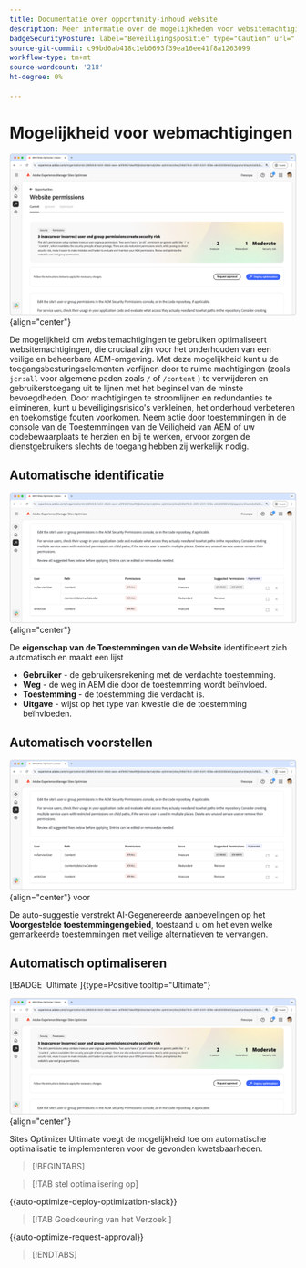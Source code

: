 ```yaml
---
title: Documentatie over opportunity-inhoud website
description: Meer informatie over de mogelijkheden voor websitemachtigingen en hoe u deze kunt gebruiken om de beveiliging van uw website te verbeteren.
badgeSecurityPosture: label="Beveiligingspositie" type="Caution" url="../../opportunity-types/security-posture.md" tooltip="Beveiligingspositie"
source-git-commit: c99bd0ab418c1eb0693f39ea16ee41f8a1263099
workflow-type: tm+mt
source-wordcount: '218'
ht-degree: 0%

---
```



# Mogelijkheid voor webmachtigingen

![ de toestemmingenkans van de Website ](./assets/website-permissions/hero.png){align="center"}

De mogelijkheid om websitemachtigingen te gebruiken optimaliseert websitemachtigingen, die cruciaal zijn voor het onderhouden van een veilige en beheerbare AEM-omgeving. Met deze mogelijkheid kunt u de toegangsbesturingselementen verfijnen door te ruime machtigingen (zoals `jcr:all` voor algemene paden zoals `/` of `/content` ) te verwijderen en gebruikerstoegang uit te lijnen met het beginsel van de minste bevoegdheden. Door machtigingen te stroomlijnen en redundanties te elimineren, kunt u beveiligingsrisico&#39;s verkleinen, het onderhoud verbeteren en toekomstige fouten voorkomen. Neem actie door toestemmingen in de console van de Toestemmingen van de Veiligheid van AEM of uw codebewaarplaats te herzien en bij te werken, ervoor zorgen de dienstgebruikers slechts de toegang hebben zij werkelijk nodig.

## Automatische identificatie

![ auto-identificeer websitetoestemmingen ](./assets/website-permissions/auto-identify.png){align="center"}

De **eigenschap van de Toestemmingen van de Website** identificeert zich automatisch en maakt een lijst

* **Gebruiker** - de gebruikersrekening met de verdachte toestemming.
* **Weg** - de weg in AEM die door de toestemming wordt beïnvloed.
* **Toestemming** - de toestemming die verdacht is.
* **Uitgave** - wijst op het type van kwestie die de toestemming beïnvloeden.

## Automatisch voorstellen

![ automatisch-stelt websitekwetsbaarheden ](./assets/website-permissions/auto-suggest.png){align="center"} voor

De auto-suggestie verstrekt AI-Gegenereerde aanbevelingen op het **Voorgestelde toestemmingengebied**, toestaand u om het even welke gemarkeerde toestemmingen met veilige alternatieven te vervangen.

## Automatisch optimaliseren

[!BADGE &#x200B; Ultimate &#x200B;]{type=Positive tooltip="Ultimate"}

![ auto-optimaliseer websitetoestemmingen ](./assets/website-permissions/auto-optimize.png){align="center"}

Sites Optimizer Ultimate voegt de mogelijkheid toe om automatische optimalisatie te implementeren voor de gevonden kwetsbaarheden.

>[!BEGINTABS]

>[!TAB stel optimalisering  op]

{{auto-optimize-deploy-optimization-slack}}

>[!TAB  Goedkeuring van het Verzoek ]

{{auto-optimize-request-approval}}

>[!ENDTABS]
